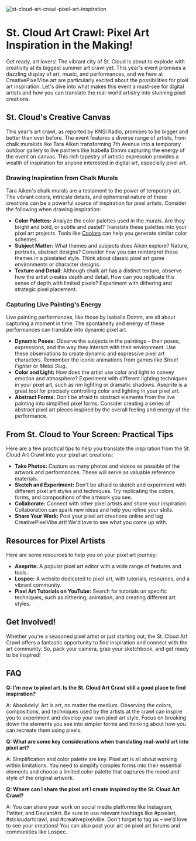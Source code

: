 ![st-cloud-art-crawl-pixel-art-inspiration](https://images.pexels.com/photos/18920008/pexels-photo-18920008.jpeg?auto=compress&cs=tinysrgb&fit=crop&h=627&w=1200)

# St. Cloud Art Crawl: Pixel Art Inspiration in the Making!

Get ready, art lovers! The vibrant city of St. Cloud is about to explode with creativity at its biggest summer art crawl yet. This year's event promises a dazzling display of art, music, and performances, and we here at CreativePixelVibe.art are particularly excited about the possibilities for pixel art inspiration. Let's dive into what makes this event a must-see for digital artists and how you can translate the real-world artistry into stunning pixel creations.

## St. Cloud's Creative Canvas

This year's art crawl, as reported by KNSI Radio, promises to be bigger and better than ever before. The event features a diverse range of artists, from chalk muralists like Tara Aiken transforming 7th Avenue into a temporary outdoor gallery to live painters like Isabella Domm capturing the energy of the event on canvas. This rich tapestry of artistic expression provides a wealth of inspiration for anyone interested in digital art, especially pixel art.

### Drawing Inspiration from Chalk Murals

Tara Aiken's chalk murals are a testament to the power of temporary art. The vibrant colors, intricate details, and ephemeral nature of these creations can be a powerful source of inspiration for pixel artists. Consider the following when drawing inspiration:

*   **Color Palettes:** Analyze the color palettes used in the murals. Are they bright and bold, or subtle and pastel? Translate these palettes into your pixel art projects. Tools like [Coolors](https://coolors.co/) can help you generate similar color schemes.
*   **Subject Matter:** What themes and subjects does Aiken explore? Nature, portraits, abstract designs? Consider how you can reinterpret these themes in a pixelated style. Think about classic pixel art game environments or character designs.
*   **Texture and Detail:** Although chalk art has a distinct texture, observe how the artist creates depth and detail. How can you replicate this sense of depth with limited pixels? Experiment with dithering and strategic pixel placement.

### Capturing Live Painting's Energy

Live painting performances, like those by Isabella Domm, are all about capturing a moment in time. The spontaneity and energy of these performances can translate into dynamic pixel art.

*   **Dynamic Poses:** Observe the subjects in the paintings – their poses, expressions, and the way they interact with their environment. Use these observations to create dynamic and expressive pixel art characters. Remember the iconic animations from games like *Street Fighter* or *Metal Slug*.
*   **Color and Light:** How does the artist use color and light to convey emotion and atmosphere? Experiment with different lighting techniques in your pixel art, such as rim lighting or dramatic shadows. Aseprite is a great tool for precisely controlling color and lighting in your pixel art.
*   **Abstract Forms:** Don't be afraid to abstract elements from the live painting into simplified pixel forms. Consider creating a series of abstract pixel art pieces inspired by the overall feeling and energy of the performance.

## From St. Cloud to Your Screen: Practical Tips

Here are a few practical tips to help you translate the inspiration from the St. Cloud Art Crawl into your pixel art creations:

*   **Take Photos:** Capture as many photos and videos as possible of the artwork and performances. These will serve as valuable reference materials.
*   **Sketch and Experiment:** Don't be afraid to sketch and experiment with different pixel art styles and techniques. Try replicating the colors, forms, and compositions of the artwork you see.
*   **Collaborate:** Connect with other pixel artists and share your inspiration. Collaboration can spark new ideas and help you refine your skills.
*   **Share Your Work:** Post your pixel art creations online and tag CreativePixelVibe.art! We'd love to see what you come up with.

## Resources for Pixel Artists

Here are some resources to help you on your pixel art journey:

*   **Aseprite:** A popular pixel art editor with a wide range of features and tools.
*   **Lospec:** A website dedicated to pixel art, with tutorials, resources, and a vibrant community.
*   **Pixel Art Tutorials on YouTube:** Search for tutorials on specific techniques, such as dithering, animation, and creating different art styles.

## Get Involved!

Whether you're a seasoned pixel artist or just starting out, the St. Cloud Art Crawl offers a fantastic opportunity to find inspiration and connect with the art community. So, pack your camera, grab your sketchbook, and get ready to be inspired!

## FAQ

**Q: I'm new to pixel art. Is the St. Cloud Art Crawl still a good place to find inspiration?**

A: Absolutely! Art is art, no matter the medium. Observing the colors, compositions, and techniques used by the artists at the crawl can inspire you to experiment and develop your own pixel art style. Focus on breaking down the elements you see into simpler forms and thinking about how you can recreate them using pixels.

**Q: What are some key considerations when translating real-world art into pixel art?**

A: Simplification and color palette are key. Pixel art is all about working within limitations. You need to simplify complex forms into their essential elements and choose a limited color palette that captures the mood and style of the original artwork.

**Q: Where can I share the pixel art I create inspired by the St. Cloud Art Crawl?**

A: You can share your work on social media platforms like Instagram, Twitter, and DeviantArt. Be sure to use relevant hashtags like #pixelart, #stcloudartcrawl, and #creativepixelvibe. Don't forget to tag us – we'd love to see your creations! You can also post your art on pixel art forums and communities like Lospec.
